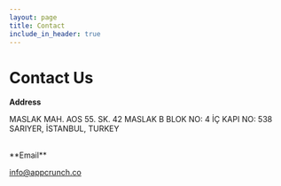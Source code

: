 ```yaml
---
layout: page
title: Contact
include_in_header: true
---
```


# Contact Us

**Address**

MASLAK MAH. AOS 55. SK. 
42 MASLAK B BLOK NO: 4 İÇ KAPI NO: 538 
SARIYER, İSTANBUL, TURKEY

<br>
**Email**

info@appcrunch.co


